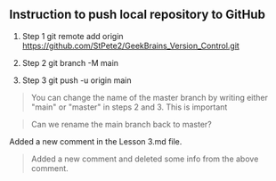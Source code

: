 ## Instruction to push local repository to GitHub

<!--- это инструкция для создания репозитория на GitHub--->

1. Step 1
git remote add origin https://github.com/StPete2/GeekBrains_Version_Control.git

2. Step 2
git branch -M main

3. Step 3 
git push -u origin main

> You can change the name of the master branch by writing either "main" or "master" in steps 2 and 3. This is important

> Can we rename the main branch back to master?

Added a new comment in the Lesson 3.md file.

> Added a new comment and deleted some info from the above comment.
